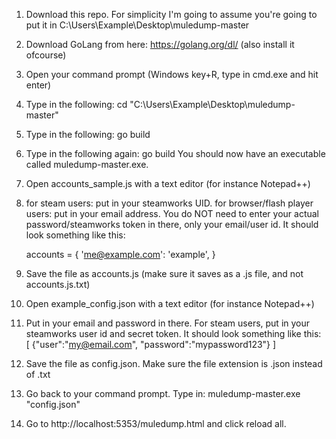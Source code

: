 1. Download this repo.
    For simplicity I'm going to assume you're going to put it in 
    C:\Users\Example\Desktop\muledump-master
2. Download GoLang from here: https://golang.org/dl/ (also install it ofcourse)
3. Open your command prompt (Windows key+R, type in cmd.exe and hit enter)
4. Type in the following:
    cd "C:\Users\Example\Desktop\muledump-master"
5. Type in the following: go build
6. Type in the following again: go build
    You should now have an executable called 
    muledump-master.exe.
7. Open accounts_sample.js with a text editor (for instance Notepad++)
8. for steam users: put in your steamworks UID.
    for browser/flash player users: put in your email address. 
    You do NOT need to enter your actual password/steamworks token in there, only your email/user id.
    It should look something like this: 

    accounts = {
    'me@example.com': 'example',
    }


9. Save the file as accounts.js (make sure it saves as a .js file, and not accounts.js.txt)
10. Open example_config.json with a text editor (for instance Notepad++)
11. Put in your email and password in there. For steam users, put in your steamworks user id and secret token.
    It should look something like this:
[
    {"user":"my@email.com", "password":"mypassword123"}
]

12. Save the file as config.json. Make sure the file extension is .json instead of .txt
13. Go back to your command prompt. Type in: 
muledump-master.exe "config.json"
14. Go to http://localhost:5353/muledump.html and click reload all.
